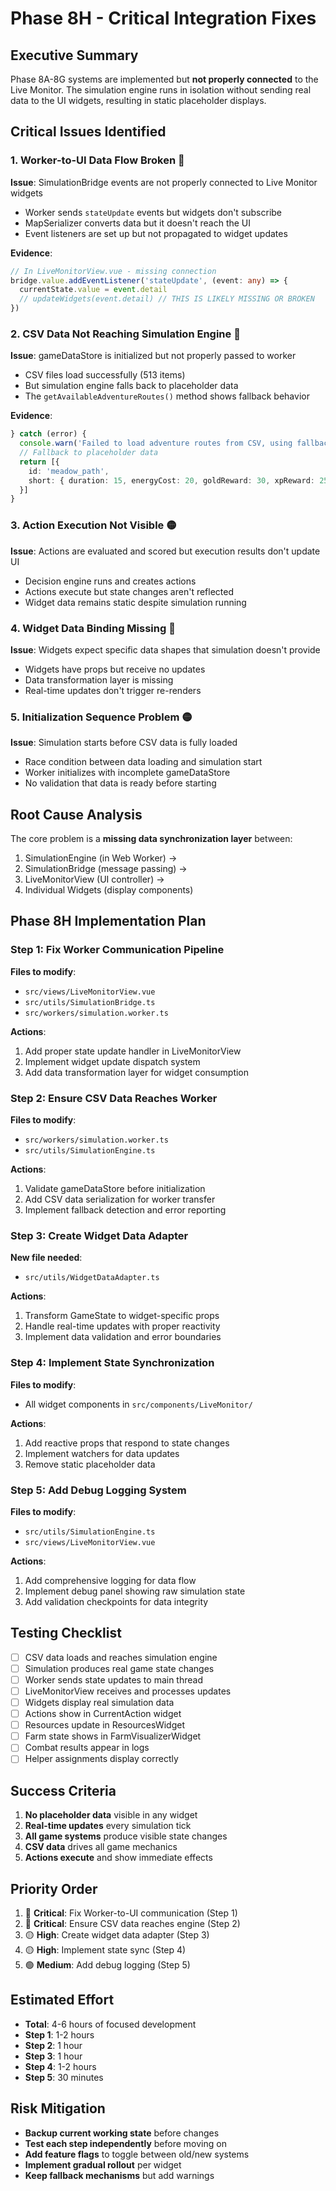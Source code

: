 # Phase 8H - Critical Integration Fixes

## Executive Summary

Phase 8A-8G systems are implemented but **not properly connected** to the Live Monitor. The simulation engine runs in isolation without sending real data to the UI widgets, resulting in static placeholder displays.

## Critical Issues Identified

### 1. **Worker-to-UI Data Flow Broken** 🔴
**Issue**: SimulationBridge events are not properly connected to Live Monitor widgets
- Worker sends `stateUpdate` events but widgets don't subscribe
- MapSerializer converts data but it doesn't reach the UI
- Event listeners are set up but not propagated to widget updates

**Evidence**:
```typescript
// In LiveMonitorView.vue - missing connection
bridge.value.addEventListener('stateUpdate', (event: any) => {
  currentState.value = event.detail
  // updateWidgets(event.detail) // THIS IS LIKELY MISSING OR BROKEN
})
```

### 2. **CSV Data Not Reaching Simulation Engine** 🔴
**Issue**: gameDataStore is initialized but not properly passed to worker
- CSV files load successfully (513 items)
- But simulation engine falls back to placeholder data
- The `getAvailableAdventureRoutes()` method shows fallback behavior

**Evidence**:
```typescript
} catch (error) {
  console.warn('Failed to load adventure routes from CSV, using fallback:', error)
  // Fallback to placeholder data
  return [{
    id: 'meadow_path',
    short: { duration: 15, energyCost: 20, goldReward: 30, xpReward: 25 }
  }]
}
```

### 3. **Action Execution Not Visible** 🟡
**Issue**: Actions are evaluated and scored but execution results don't update UI
- Decision engine runs and creates actions
- Actions execute but state changes aren't reflected
- Widget data remains static despite simulation running

### 4. **Widget Data Binding Missing** 🔴
**Issue**: Widgets expect specific data shapes that simulation doesn't provide
- Widgets have props but receive no updates
- Data transformation layer is missing
- Real-time updates don't trigger re-renders

### 5. **Initialization Sequence Problem** 🟡
**Issue**: Simulation starts before CSV data is fully loaded
- Race condition between data loading and simulation start
- Worker initializes with incomplete gameDataStore
- No validation that data is ready before starting

## Root Cause Analysis

The core problem is a **missing data synchronization layer** between:
1. SimulationEngine (in Web Worker) → 
2. SimulationBridge (message passing) → 
3. LiveMonitorView (UI controller) → 
4. Individual Widgets (display components)

## Phase 8H Implementation Plan

### Step 1: Fix Worker Communication Pipeline
**Files to modify**:
- `src/views/LiveMonitorView.vue`
- `src/utils/SimulationBridge.ts`
- `src/workers/simulation.worker.ts`

**Actions**:
1. Add proper state update handler in LiveMonitorView
2. Implement widget update dispatch system
3. Add data transformation layer for widget consumption

### Step 2: Ensure CSV Data Reaches Worker
**Files to modify**:
- `src/workers/simulation.worker.ts`
- `src/utils/SimulationEngine.ts`

**Actions**:
1. Validate gameDataStore before initialization
2. Add CSV data serialization for worker transfer
3. Implement fallback detection and error reporting

### Step 3: Create Widget Data Adapter
**New file needed**:
- `src/utils/WidgetDataAdapter.ts`

**Actions**:
1. Transform GameState to widget-specific props
2. Handle real-time updates with proper reactivity
3. Implement data validation and error boundaries

### Step 4: Implement State Synchronization
**Files to modify**:
- All widget components in `src/components/LiveMonitor/`

**Actions**:
1. Add reactive props that respond to state changes
2. Implement watchers for data updates
3. Remove static placeholder data

### Step 5: Add Debug Logging System
**Files to modify**:
- `src/utils/SimulationEngine.ts`
- `src/views/LiveMonitorView.vue`

**Actions**:
1. Add comprehensive logging for data flow
2. Implement debug panel showing raw simulation state
3. Add validation checkpoints for data integrity

## Testing Checklist

- [ ] CSV data loads and reaches simulation engine
- [ ] Simulation produces real game state changes
- [ ] Worker sends state updates to main thread
- [ ] LiveMonitorView receives and processes updates
- [ ] Widgets display real simulation data
- [ ] Actions show in CurrentAction widget
- [ ] Resources update in ResourcesWidget
- [ ] Farm state shows in FarmVisualizerWidget
- [ ] Combat results appear in logs
- [ ] Helper assignments display correctly

## Success Criteria

1. **No placeholder data** visible in any widget
2. **Real-time updates** every simulation tick
3. **All game systems** produce visible state changes
4. **CSV data** drives all game mechanics
5. **Actions execute** and show immediate effects

## Priority Order

1. 🔴 **Critical**: Fix Worker-to-UI communication (Step 1)
2. 🔴 **Critical**: Ensure CSV data reaches engine (Step 2)
3. 🟡 **High**: Create widget data adapter (Step 3)
4. 🟡 **High**: Implement state sync (Step 4)
5. 🟢 **Medium**: Add debug logging (Step 5)

## Estimated Effort

- **Total**: 4-6 hours of focused development
- **Step 1**: 1-2 hours
- **Step 2**: 1 hour
- **Step 3**: 1 hour
- **Step 4**: 1-2 hours
- **Step 5**: 30 minutes

## Risk Mitigation

- **Backup current working state** before changes
- **Test each step independently** before moving on
- **Add feature flags** to toggle between old/new systems
- **Implement gradual rollout** per widget
- **Keep fallback mechanisms** but add warnings